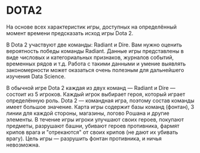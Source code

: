 # DOTA2
На основе всех характеристик игры, доступных на определённый момент времени предсказать исход игры Dota 2.

В Dota 2 участвуют две команды: Radiant и Dire. Вам нужно оценить вероятность победы команды Radiant. Данные игры представлены в виде числовых и категориальных признаков, журналов событий, временных рядов и т.д. Работа с такими данными и умение выявлять закономерности может оказаться очень полезным для дальнейшего изучения Data Science.

В обычной игре Dota 2 каждая из двух команд — Radiant и Dire — состоит из 5 игроков. Каждый игрок выбирает героя, который играет определённую роль. Dota 2 — командная игра, поэтому состав команды имеет большое значение. Карта игры содержит базы команд (фонтан), 3 линии для каждой стороны, магазины, логово Рошана и другие элементы. В течение игры игроки улучшают своих героев, покупают предметы, разрушают башни, убивают героев противника, фармят крипов врага и "отрекаются" от своих крипов (не дают их убивать врагу). Цель игры — разрушить фонтан противника, и ничья невозможна.
